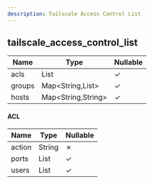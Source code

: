 ```yaml
---
description: Tailscale Access Control List
---
```

tailscale_access_control_list
-----------------------------

| **Name** | **Type**           | **Nullable** |
| -------- | ------------------ | ------------ |
| acls     | List<ACL>          | &check;      |
| groups   | Map<String,List>   | &check;      |
| hosts    | Map<String,String> | &check;      |

#### ACL
| **Name** | **Type**     | **Nullable** |
| -------- | ------------ | ------------ |
| action   | String       | &cross;      |
| ports    | List<String> | &check;      |
| users    | List<String> | &check;      |
